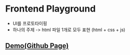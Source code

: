 # Frontend Playground
* UI를 프로토타이핑
* 하나의 주제 -> html 파일 1개로 모두 표현 (html + css + js)

## [Demo(Github Page)](https://ahribori.github.io/frontend-playground/)